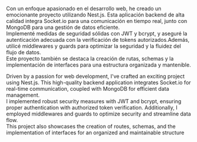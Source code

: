 Con un enfoque apasionado en el desarrollo web, he creado un emocionante proyecto utilizando Nest.js. Esta aplicación backend de alta calidad integra Socket.io para una comunicación en tiempo real, junto con MongoDB para una gestión de datos eficiente.<br>
Implementé medidas de seguridad sólidas con JWT y bcrypt, y aseguré la autenticación adecuada con la verificación de tokens autorizados.Además, utilicé middlewares y guards para optimizar la seguridad y la fluidez del flujo de datos. <br> Este proyecto también se destaca la creación de rutas, schemas y la implementación de interfaces para una estructura organizada y mantenible.


Driven by a passion for web development, I've crafted an exciting project using Nest.js. This high-quality backend application integrates Socket.io for real-time communication, coupled with MongoDB for efficient data management. <br>I implemented robust security measures with JWT and bcrypt, ensuring proper authentication with authorized token verification. Additionally, I employed middlewares and guards to optimize security and streamline data flow.<br> This project also showcases the creation of routes, schemas, and the implementation of interfaces for an organized and maintainable structure
